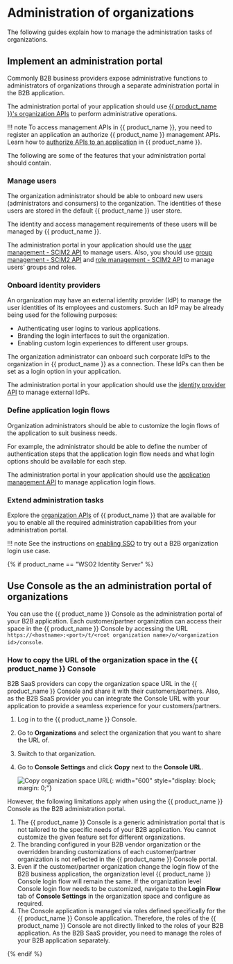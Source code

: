 # Administration of organizations

The following guides explain how to manage the administration tasks of organizations.

## Implement an administration portal

Commonly B2B business providers expose administrative functions to administrators of organizations through a separate administration portal in the B2B application.

The administration portal of your application should use [{{ product_name }}'s organization APIs]({{base_path}}/apis/organization-apis/) to perform administrative operations.

!!! note
    To access management APIs in {{ product_name }}, you need to register an application an authorize {{ product_name }} management APIs. Learn how to [authorize APIs to an application]({{base_path}}/guides/api-authorization/) in {{ product_name }}.

The following are some of the features that your administration portal should contain.

### Manage users

The organization administrator should be able to onboard new users (administrators and consumers) to the organization. The identities of these users are stored in the default {{ product_name }} user store.

The identity and access management requirements of these users will be managed by {{ product_name }}.

The administration portal in your application should use the [user management - SCIM2 API]({{base_path}}/apis/organization-apis/org-user-mgt/#/) to manage users.
Also, you should use [group management - SCIM2 API]({{base_path}}/apis/organization-apis/org-group-mgt/#/) and [role management - SCIM2 API]({{base_path}}/apis/organization-apis/org-role-mgt/#/) to manage users' groups and roles.

### Onboard identity providers

An organization may have an external identity provider (IdP) to manage the user identities of its employees and customers. Such an IdP may be already being used for the following purposes:

- Authenticating user logins to various applications.
- Branding the login interfaces to suit the organization.
- Enabling custom login experiences to different user groups.

The organization administrator can onboard such corporate IdPs to the organization in {{ product_name }} as a connection. These IdPs can then be set as a login option in your application.

The administration portal in your application should use the [identity provider API]({{base_path}}/apis/organization-apis/org-idp-mgt/#/) to manage external IdPs.

### Define application login flows

Organization administrators should be able to customize the login flows of the application to suit business needs.

For example, the administrator should be able to define the number of authentication steps that the application login flow needs and what login options should be available for each step.

The administration portal in your application should use the [application management API]({{base_path}}/apis/organization-apis/org-application-mgt/#/) to manage application login flows.

### Extend administration tasks

Explore the [organization APIs]({{base_path}}/apis/organization-apis/) of {{ product_name }} that are available for you to enable all the required administration capabilities from your administration portal.

!!! note
    See the instructions on [enabling SSO]({{base_path}}/guides/organization-management/try-a-b2b-use-case/) to try out a B2B organization login use case.

{% if product_name == "WSO2 Identity Server" %}

## Use Console as the an administration portal of organizations

You can use the {{ product_name }} Console as the administration portal of your B2B application. 
Each customer/partner organization can access their space in the {{ product_name }} Console by accessing the URL `https://<hostname>:<port>/t/<root organization name>/o/<organization id>/console`.

### How to copy the URL of the organization space in the {{ product_name }} Console

B2B SaaS providers can copy the organization space URL in the {{ product_name }} Console and share it with their customers/partners.
Also, as the B2B SaaS provider you can integrate the Console URL with your application to provide a seamless experience for your customers/partners.

1. Log in to the {{ product_name }} Console.
2. Go to **Organizations** and select the organization that you want to share the URL of.
3. Switch to that organization.
4. Go to **Console Settings** and click **Copy** next to the **Console URL**.

    ![Copy organization space URL]({{base_path}}/assets/img/guides/organization/manage-organizations/sub-org-console-access-url.png){: width="600" style="display: block; margin: 0;"}

However, the following limitations apply when using the {{ product_name }} Console as the B2B administration portal.

1. The {{ product_name }} Console is a generic administration portal that is not tailored to the specific needs of your B2B application. You cannot customize the given feature set for different organizations.
2. The branding configured in your B2B vendor organization or the overridden branding customizations of each customer/partner organization is not reflected in the {{ product_name }} Console portal.
3. Even if the customer/partner organization change the login flow of the B2B business application, the organization level {{ product_name }} Console login flow will remain the same. 
If the organization level Console login flow needs to be customized, navigate to the **Login Flow** tab of **Console Settings** in the organization space and configure as required.
4. The Console application is managed via roles defined specifically for the {{ product_name }} Console application. Therefore, the roles of the {{ product_name }} Console are not directly linked to the roles of your B2B application.
As the B2B SaaS provider, you need to manage the roles of your B2B application separately.

{% endif %}
